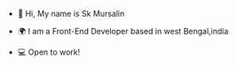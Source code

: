 - 👋 Hi, My name is Sk Mursalin

- 🌍  I am a Front-End Developer based in west Bengal,india
- 💻 Open to work!

